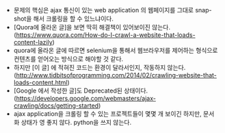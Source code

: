 - 문제의 핵심은 ajax 통신이 있는 web application 의 웹페이지를 
그대로 snap-shot을 해서 크롤링을 할 수 있느냐이다.
- [Quora에 올라온 글]을 보면 딱히 해결책이 있어보이진 않는다.(https://www.quora.com/How-do-I-crawl-a-website-that-loads-content-lazily)
- quora에 올라온 글에 따르면 selenium을 통해서 웹브라우저를 제어하는 형식으로 컨텐츠를 얻어오는 방식으로 해야할 것 같다.
- 하지만 [이 글] 에 적혀진 코드는 환경이 달라서인지, 작동하지 않는다.(http://www.tidbitsofprogramming.com/2014/02/crawling-website-that-loads-content.html)
- [Google 에서 작성한 글]도 Deprecated된 상태이다.(https://developers.google.com/webmasters/ajax-crawling/docs/getting-started)
- ajax application을 크롤링 할 수 있는 프로젝트들이 몇몇 개 보이긴 하지만, 문서화 상태가 영 좋지 않다. python을 쓰지 않는다.
